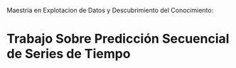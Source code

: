 Maestria en Explotacion de Datos y Descubrimiento del Conocimiento:
# Trabajo Sobre Predicción Secuencial de Series de Tiempo 
